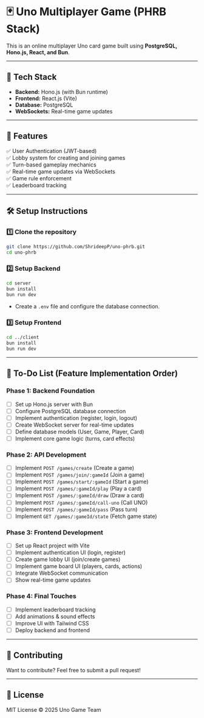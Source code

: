 # 🃏 Uno Multiplayer Game (PHRB Stack)

This is an online multiplayer Uno card game built using **PostgreSQL, Hono.js, React, and Bun**.

---

## 🚀 Tech Stack

- **Backend:** Hono.js (with Bun runtime)
- **Frontend:** React.js (Vite)
- **Database:** PostgreSQL
- **WebSockets:** Real-time game updates

---

## 🎯 Features

✅ User Authentication (JWT-based)  
✅ Lobby system for creating and joining games  
✅ Turn-based gameplay mechanics  
✅ Real-time game updates via WebSockets  
✅ Game rule enforcement  
✅ Leaderboard tracking

---

## 🛠 Setup Instructions

### **1️⃣ Clone the repository**

```sh
git clone https://github.com/ShrideepP/uno-phrb.git
cd uno-phrb
```

### **2️⃣ Setup Backend**

```sh
cd server
bun install
bun run dev
```

- Create a `.env` file and configure the database connection.

### **3️⃣ Setup Frontend**

```sh
cd ../client
bun install
bun run dev
```

---

## 📌 **To-Do List (Feature Implementation Order)**

### **Phase 1: Backend Foundation**

- [ ] Set up Hono.js server with Bun
- [ ] Configure PostgreSQL database connection
- [ ] Implement authentication (register, login, logout)
- [ ] Create WebSocket server for real-time updates
- [ ] Define database models (User, Game, Player, Card)
- [ ] Implement core game logic (turns, card effects)

### **Phase 2: API Development**

- [ ] Implement `POST /games/create` (Create a game)
- [ ] Implement `POST /games/join/:gameId` (Join a game)
- [ ] Implement `POST /games/start/:gameId` (Start a game)
- [ ] Implement `POST /games/:gameId/play` (Play a card)
- [ ] Implement `POST /games/:gameId/draw` (Draw a card)
- [ ] Implement `POST /games/:gameId/call-uno` (Call UNO)
- [ ] Implement `POST /games/:gameId/pass` (Pass turn)
- [ ] Implement `GET /games/:gameId/state` (Fetch game state)

### **Phase 3: Frontend Development**

- [ ] Set up React project with Vite
- [ ] Implement authentication UI (login, register)
- [ ] Create game lobby UI (join/create games)
- [ ] Implement game board UI (players, cards, actions)
- [ ] Integrate WebSocket communication
- [ ] Show real-time game updates

### **Phase 4: Final Touches**

- [ ] Implement leaderboard tracking
- [ ] Add animations & sound effects
- [ ] Improve UI with Tailwind CSS
- [ ] Deploy backend and frontend

---

## 🤝 Contributing

Want to contribute? Feel free to submit a pull request!

---

## 📜 License

MIT License © 2025 Uno Game Team
